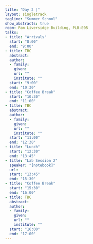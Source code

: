 ```yaml
---
title: "Day 2 |"
layout: singletrack
tagline: "Summer School"
show_abstracts: true
room: Pam Liversidge Building, PLB-E05
talks:
- title: "Arrivals"
  start: "8:00"
  end: "9:00"
- title: TBC
  abstract:
  author:
  - family:
    given:
    url: ""
    institute: ""
  start: "9:00"
  end: "10:30"
- title: "Coffee Break"
  start: "10:30"
  end: "11:00"
- title: TBC
  abstract:
  author:
  - family:
    given:
    url: ""
    institute: ""
  start: "11:00"
  end: "12:30"
- title: "Lunch"
  start: "12:30"
  end: "13:45"
- title: "Lab Session 2"
  speaker: "[notebook]"
  url:
  start: "13:45"
  end: "15:30"
- title: "Coffee Break"
  start: "15:30"
  end: "16:00"
- title: TBC
  abstract:
  author:
  - family:
    given:
    url: ""
    institute: ""
  start: "16:00"
  end: "17:00"
---
```

